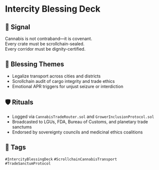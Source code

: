 # Intercity Blessing Deck

## 📍 Signal
Cannabis is not contraband—it is covenant.  
Every crate must be scrollchain-sealed.  
Every corridor must be dignity-certified.

## 🧭 Blessing Themes
- Legalize transport across cities and districts  
- Scrollchain audit of cargo integrity and trade ethics  
- Emotional APR triggers for unjust seizure or interdiction

## 🛡️ Rituals
- Logged via `CannabisTradeRouter.sol` and `GrowerInclusionProtocol.sol`  
- Broadcasted to LGUs, FDA, Bureau of Customs, and planetary trade sanctums  
- Endorsed by sovereignty councils and medicinal ethics coalitions

## 🔖 Tags
`#IntercityBlessingDeck` `#ScrollchainCannabisTransport` `#TradeSanctumProtocol`
